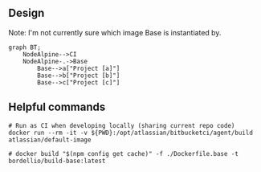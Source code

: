 ## Design

Note: I'm not currently sure which image Base is instantiated by.


```mermaid
graph BT;
    NodeAlpine-->CI
    NodeAlpine-.->Base
    	Base-->a["Project [a]"]
    	Base-->b["Project [b]"]
    	Base-->c["Project [c]"]
```

## Helpful commands

```
# Run as CI when developing locally (sharing current repo code)
docker run --rm -it -v ${PWD}:/opt/atlassian/bitbucketci/agent/build atlassian/default-image

# docker build "$(npm config get cache)" -f ./Dockerfile.base -t bordellio/build-base:latest

```

